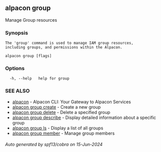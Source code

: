 ## alpacon group

Manage Group resources

### Synopsis


	The 'group' command is used to manage IAM group resources,
	including groups, and permissions within the Alpacon.
	

```
alpacon group [flags]
```

### Options

```
  -h, --help   help for group
```

### SEE ALSO

* [alpacon](alpacon.md)	 - Alpacon CLI: Your Gateway to Alpacon Services
* [alpacon group create](alpacon_group_create.md)	 - Create a new group
* [alpacon group delete](alpacon_group_delete.md)	 - Delete a specified group
* [alpacon group describe](alpacon_group_describe.md)	 - Display detailed information about a specific group
* [alpacon group ls](alpacon_group_ls.md)	 - Display a list of all groups
* [alpacon group member](alpacon_group_member.md)	 - Manage group members

###### Auto generated by spf13/cobra on 15-Jun-2024
